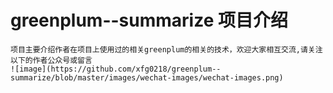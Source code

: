 # greenplum--summarize 项目介绍
	项目主要介绍作者在项目上使用过的相关greenplum的相关的技术，欢迎大家相互交流,请关注以下的作者公众号或留言
	![image](https://github.com/xfg0218/greenplum--summarize/blob/master/images/wechat-images/wechat-images.png)
  
